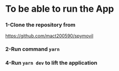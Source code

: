 # To be able to run the App

### 1-Clone the repository from
https://github.com/mact200590/spymovil
### 2-Run command `yarn`
### 4-Run `yarn dev` to lift the application


